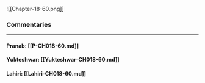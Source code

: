 ![[Chapter-18-60.png]]

### Commentaries

---

#### Pranab: [[P-CH018-60.md]]

#### Yukteshwar: [[Yukteshwar-CH018-60.md]]

#### Lahiri: [[Lahiri-CH018-60.md]]
